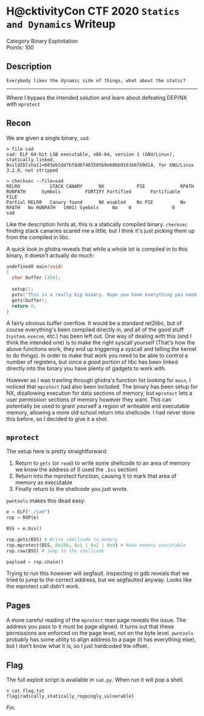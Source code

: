 # H@cktivityCon CTF 2020 `Statics and Dynamics` Writeup
Category Binary Exploitation  
Points: 100

## Description
```
Everybody likes the dynamic side of things, what about the static?
```
---

Where I bypass the intended solution and learn about defeating DEP/NX with `mprotect`

## Recon
We are given a single binary, `sad`:

```
> file sad
sad: ELF 64-bit LSB executable, x86-64, version 1 (GNU/Linux), statically linked, BuildID[sha1]=603eb2dd7bf8d6f483505b9e686b9163e6f69d14, for GNU/Linux 3.2.0, not stripped

> checksec --file=sad
RELRO           STACK CANARY      NX            PIE             RPATH      RUNPATH      Symbols         FORTIFY Fortified       Fortifiable     FILE
Partial RELRO   Canary found      NX enabled    No PIE          No RPATH   No RUNPATH   1901) Symbols     No    0               0               sad
```

Like the description hints at, this is a statically compiled binary. `checksec` finding stack canaries scared me a little, but I think it's just picking them up from the compiled in libc.

A quick look in ghidra reveals that while a whole lot is compiled in to this binary, it doesn't actually do much:

```c
undefined8 main(void)
{
  char buffer [256];
  
  setup();
  puts("This is a really big binary. Hope you have everything you need ;)");
  gets(buffer);
  return 0;
}
```

A fairly obvious buffer overflow. It would be a standard ret2libc, but of course everything's been compiled directly in, and all of the good stuff (`system`, `execve`, etc.) has been left out. One way of dealing with this (and I think the intended one) is to make the right syscall yourself (That's how the above functions work, they end up triggering a syscall and telling the kernel to do things). In order to make that work you need to be able to control a number of registers, but since a good portion of libc has been linked directly into the binary you have plenty of gadgets to work with.

However as I was trawling through ghidra's function list looking for `main`, I noticed that `mprotect` had also been included. The binary has been setup for NX, disallowing execution for data sections of memory, but `mprotect` lets a user permission sections of memory however they want. This can potentially be used to grant yourself a region of writeable and executable memory, allowing a more old school return into shellcode. I had never done this before, so I decided to give it a shot.

## `mprotect`

The setup here is pretty straightforward:

1. Return to `gets` (or `read`) to write some shellcode to an area of memory we know the address of (I used the `.bss` section)
2. Return into the mprotect function, causing it to mark that area of memory as executable
3. Finally return to the shellcode you just wrote.

`pwntools` makes this dead easy:

```python
e = ELF("./sad")
rop = ROP(e)

BSS = e.bss()

rop.gets(BSS) # Write shellcode to memory
rop.mprotect(BSS, 0x100, 0x1 | 0x2 | 0x4) # Make memory executable
rop.raw(BSS) # Jump to the shellcode

payload = rop.chain()
```

Trying to run this however will segfault. Inspecting in gdb reveals that we tried to jump to the correct address, but we segfaulted anyway. Looks like the mprotect call didn't work.

## Pages

A more careful reading of the `mprotect` man page reveals the issue. The address you pass to it must be page aligned. It turns out that these permissions are enforced on the page level, not on the byte level. `pwntools` probably has some utility to align address to a page (it has everything else), but I don't know what it is, so I just hardcoded the offset.

## Flag

The full exploit script is available in `sad.py`. When run it will pop a shell.

```
> cat flag.txt
flag{radically_statically_roppingly_vulnerable}
```

_Fin._